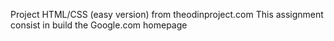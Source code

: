 Project HTML/CSS (easy version) from theodinproject.com
This assignment consist in build the Google.com homepage